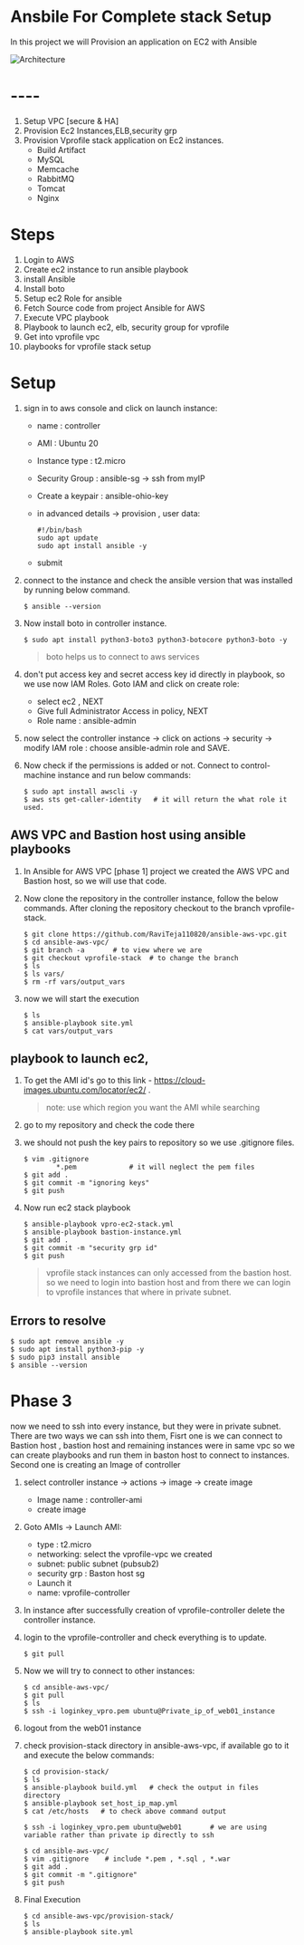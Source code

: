 # Ansbile For Complete stack Setup

In this project we will Provision an application on EC2 with Ansible

![Architecture](./images/architecture.jpg)

# ----

1. Setup VPC [secure & HA]
2. Provision Ec2 Instances,ELB,security grp
3. Provision Vprofile stack application on Ec2 instances.
   * Build Artifact
   * MySQL
   * Memcache
   * RabbitMQ
   * Tomcat
   * Nginx


# Steps

1. Login to AWS
2. Create ec2 instance to run ansible playbook
3. install Ansible
4. Install boto
5. Setup ec2 Role for ansible
6. Fetch Source code from project Ansible for AWS
7. Execute VPC playbook
8. Playbook to launch ec2, elb, security group for vprofile
9. Get into vprofile vpc
10. playbooks for vprofile stack setup


# Setup

1. sign in to aws console and click on launch instance:
    * name : controller
    * AMI : Ubuntu 20
    * Instance type : t2.micro
    * Security Group : ansible-sg -> ssh from myIP
    * Create a keypair : ansible-ohio-key
    * in advanced details -> provision , user data:

        ```console
        #!/bin/bash
        sudo apt update
        sudo apt install ansible -y
        ```

    * submit
2. connect to the instance and check the ansible version that was installed by running below command.

   ```console
   $ ansible --version
   ```

3. Now install boto in controller instance.

   ```console
   $ sudo apt install python3-boto3 python3-botocore python3-boto -y
   ```

   > boto helps us to connect to aws services
4. don't put access key and secret access key id directly in playbook, so we use now IAM Roles. Goto IAM and click on create role:
     * select ec2 , NEXT
     * Give full Administrator Access in policy, NEXT
     * Role name : ansible-admin
5. now select the controller instance -> click on actions -> security -> modify IAM role : choose ansible-admin role and SAVE.

6. Now check if the permissions is added or not.  Connect to control-machine instance and run below commands:
    ```console
    $ sudo apt install awscli -y
    $ aws sts get-caller-identity   # it will return the what role it used.
    ```

## AWS VPC and Bastion host using ansible playbooks

1. In Ansible for AWS VPC [phase 1] project we created the AWS VPC  and Bastion host, so we will use that code.
2. Now clone the repository in the controller instance, follow the below commands. After cloning the repository checkout to the branch vprofile-stack.

   ```console
   $ git clone https://github.com/RaviTeja110820/ansible-aws-vpc.git
   $ cd ansible-aws-vpc/
   $ git branch -a       # to view where we are
   $ git checkout vprofile-stack  # to change the branch
   $ ls
   $ ls vars/
   $ rm -rf vars/output_vars
   ``` 
3. now we will start the execution

   ```console
   $ ls
   $ ansible-playbook site.yml
   $ cat vars/output_vars
   ```

## playbook to launch ec2, 

1. To get the AMI id's go to this link - <https://cloud-images.ubuntu.com/locator/ec2/> . 
   > note: use which region you want the AMI while searching

2. go to my repository and check the code there
3. we should not push the key pairs to repository so we use .gitignore files.

   ```console
   $ vim .gitignore
           *.pem             # it will neglect the pem files
   $ git add .
   $ git commit -m "ignoring keys"
   $ git push
   ```

4. Now run ec2 stack playbook

   ```console
   $ ansible-playbook vpro-ec2-stack.yml
   $ ansible-playbook bastion-instance.yml
   $ git add .
   $ git commit -m "security grp id"
   $ git push
   ```

   > vprofile stack instances can only accessed from the bastion host. so we need to login into bastion host and from there we can login to vprofile instances that where in private subnet.


## Errors to resolve

```console
$ sudo apt remove ansible -y
$ sudo apt install python3-pip -y
$ sudo pip3 install ansible
$ ansible --version
```

# Phase 3

now we need to ssh into every instance, but they were in private subnet. There are two ways we can ssh into them, Fisrt one is we can connect to Bastion host , bastion host and remaining instances were in same vpc so we can create playbooks and run them in baston host to connect to instances. Second one is creating an Image of controller

1. select controller instance -> actions -> image -> create image
   * Image name : controller-ami
   * create image
2. Goto AMIs -> Launch AMI:
   * type : t2.micro
   * networking: select the vprofile-vpc we created
   * subnet: public subnet (pubsub2)
   * security grp : Baston host sg
   * Launch it
   * name: vprofile-controller
3. In instance after successfully creation of vprofile-controller delete the controller instance.
4. login to the vprofile-controller and check everything is to update.

   ```console
   $ git pull
   ```

5. Now we will try to connect to other instances:

   ```console
   $ cd ansible-aws-vpc/
   $ git pull
   $ ls
   $ ssh -i loginkey_vpro.pem ubuntu@Private_ip_of_web01_instance
   ```

6. logout from the web01 instance
7. check provision-stack directory in ansible-aws-vpc, if available go to it and execute the below commands:

   ```console
   $ cd provision-stack/
   $ ls
   $ ansible-playbook build.yml   # check the output in files directory
   $ ansible-playbook set_host_ip_map.yml
   $ cat /etc/hosts   # to check above command output
   ```

   ```console
   $ ssh -i loginkey_vpro.pem ubuntu@web01       # we are using variable rather than private ip directly to ssh
   ```

   ```console
   $ cd ansible-aws-vpc/
   $ vim .gitignore    # include *.pem , *.sql , *.war
   $ git add .
   $ git commit -m ".gitignore"
   $ git push
   ```

8. Final Execution

   ```console
   $ cd ansible-aws-vpc/provision-stack/
   $ ls
   $ ansible-playbook site.yml
   ```
   